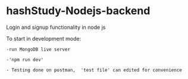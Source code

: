 # hashStudy-Nodejs-backend
 Login and signup functionality in node js

To start in development mode:
 
    -run MongoDB live server
    
    -'npm run dev' 
    
    - Testing done on postman,  'test file' can edited for convenience 
